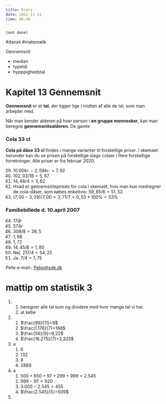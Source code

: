```yaml
---
title: Diary
date: 2022-11-11
time: 08:40
---
```


```tasks
(not done)
```

#dansk #matematik 

Gennemsnit 
- median
- typetal
- hypppighedstal

# Kapitel 13 Gennemsnit

**Gennemsnit** er et **tal**, der ligger lige i midten af alle de tal, som man arbejder med. 

Når man kender alderen på hver person i **en gruppe mennesker**, kan man beregne **gennemsnitsalderen**. De gamle

### Cola 33 cl

**Cola på dåse 33 cl** findes i mange varianter til forskellige priser.
I skemaet herunder kan du se prisen på forskellige slags colaer i flere forskellige forretninger.
Alle priser er fra februar 2020.

39. $10.00 kr. - 2,08 kr. = 7,92$
40. $102,03 / 18 = 5,67$
41. $14,48/4=3,62$
42. Hvad er gennemsnitsprisen for cola i skemaet, hvis man kun medregner de cola-dåser, som købes enkeltvis: 
    $59,85/6=51,52$
43. $(7,00-3,29)/7,00=3,71/7=0,53*100\%=53\%$

### Familiebillede d. 10.april 2007

44. $17år$
45. $57år$
46. $308/8=38,5$
47. $1,98$
48. $1,72$
49. $14,45/8=1,80$
50. Nej. $217/4=54,25$
51. Ja. $7/4=1,75$

Pelle e-mali:: Pebp@sde.dk

# mattip om statistik 3

1. 
	1. beregner alle tal som og dividere med hvor mange tal vi har. 
	2. at købe
2. 
	1. $\frac{99}{11}=9$
	2. $\frac{1.176}{7}=168$
	3. $\frac{56}{9}=6,22$
	4. $\frac{16.275}{7}=2.325$
3. a
	1. $6$
	2. $132$
	3. $8$
	4. $2889$
4. a
	1. $500+650+97+299+999=2.545$
	2. $999-97=920$
	3. $3.000-2.545=455$
	4. $\frac{2.545}{5}=509$
5. 
